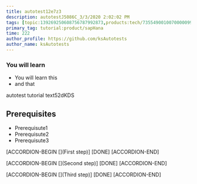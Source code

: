 ```yaml
---
title: autotest12e7z3
description: autotestJ5086C_3/3/2020 2:02:02 PM
tags: [topic:139269250608756787992873,products:tech/73554900100700000996,tutorial:experience/advanced]
primary_tag: tutorial:product/sapHana
time: 222
author_profile: https://github.com/ksAutotests
author_name: ksAutotests
---
```

### You will learn
- You will learn this
- and that

autotest tutorial text52dKDS

## Prerequisites
- Prerequisute1
- Prerequisute2
- Prerequisute3

[ACCORDION-BEGIN [](First step)]
[DONE]
[ACCORDION-END]

[ACCORDION-BEGIN [](Second step)]
[DONE]
[ACCORDION-END]

[ACCORDION-BEGIN [](Third step)]
[DONE]
[ACCORDION-END]

